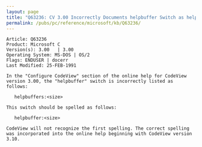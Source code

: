 ```yaml
---
layout: page
title: "Q63236: CV 3.00 Incorrectly Documents helpbuffer Switch as helpbuffers"
permalink: /pubs/pc/reference/microsoft/kb/Q63236/
---
```


	Article: Q63236
	Product: Microsoft C
	Version(s): 3.00   | 3.00
	Operating System: MS-DOS | OS/2
	Flags: ENDUSER | docerr
	Last Modified: 25-FEB-1991
	
	In the "Configure CodeView" section of the online help for CodeView
	version 3.00, the "helpbuffer" switch is incorrectly listed as
	follows:
	
	   helpbuffers:<size>
	
	This switch should be spelled as follows:
	
	   helpbuffer:<size>
	
	CodeView will not recognize the first spelling. The correct spelling
	was incorporated into the online help beginning with CodeView version
	3.10.

